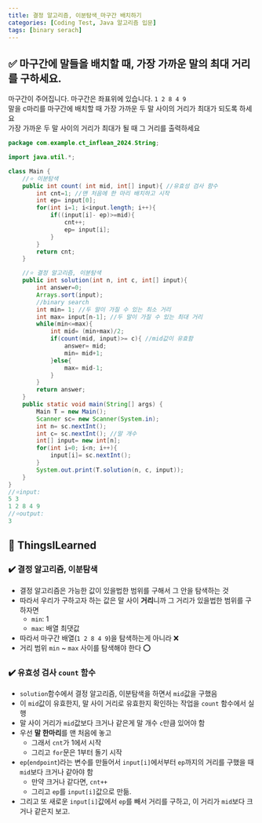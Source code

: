 ```yaml
---
title: 결정 알고리즘, 이분탐색_마구간 배치하기
categories: [Coding Test, Java 알고리즘 입문]
tags: [binary serach]
---
```


## ✅ 마구간에 말들을 배치할 때, 가장 가까운 말의 최대 거리를 구하세요.

마구간이 주어집니다. 마구간은 좌표위에 있습니다. `1 2 8 4 9` <br>
말을 c마리를 마구간에 배치할 때 가장 가까운 두 말 사이의 거리가 최대가 되도록 하세요 <br>
가장 가까운 두 말 사이의 거리가 최대가 될 때 그 거리를 출력하세요 <br>

```java
package com.example.ct_inflean_2024.String;

import java.util.*;

class Main {
    //⭐️ 이분탐색
    public int count( int mid, int[] input){ //유효성 검사 함수
        int cnt=1; //맨 처음에 한 마리 배치하고 시작
        int ep= input[0];
        for(int i=1; i<input.length; i++){
            if((input[i]- ep)>=mid){
                cnt++;
                ep= input[i];
            }
        }
        return cnt;
    }

    //⭐️ 결정 알고리즘, 이분탐색
    public int solution(int n, int c, int[] input){
        int answer=0;
        Arrays.sort(input);
        //binary search
        int min= 1; //두 말이 가질 수 있는 최소 거리
        int max= input[n-1]; //두 말이 가질 수 있는 최대 거리
        while(min<=max){
            int mid= (min+max)/2;
            if(count(mid, input)>= c){ //mid값이 유효함
                answer= mid;
                min= mid+1;
            }else{
                max= mid-1;
            }
        }
        return answer;
    }
    public static void main(String[] args) {
        Main T = new Main();
        Scanner sc= new Scanner(System.in);
        int n= sc.nextInt();
        int c= sc.nextInt(); //말 개수
        int[] input= new int[n];
        for(int i=0; i<n; i++){
            input[i]= sc.nextInt();
        }
        System.out.print(T.solution(n, c, input));
    }
}
//⭐️input:
5 3
1 2 8 4 9
//⭐️output:
3
```

## 🔵 ThingsILearned

### ✔️ 결정 알고리즘, 이분탐색

- 결정 알고리즘은 가능한 값이 있을법한 범위를 구해서 그 안을 탐색하는 것
- 따라서 우리가 구하고자 하는 값은 말 사이 **거리**니까 그 거리가 있을법한 범위를 구하자면
  - `min`: 1
  - `max`: 배열 최댓값
- 따라서 마구간 배열(`1 2 8 4 9`)을 탐색하는게 아니라 ❌
- 거리 범위 `min` ~ `max` 사이를 탐색해야 한다 ⭕️

### ✔️ 유효성 검사 `count` 함수

- `solution`함수에서 결정 알고리즘, 이분탐색을 하면서 `mid`값을 구했음
- 이 `mid`값이 유효한지, 말 사이 거리로 유효한지 확인하는 작업을 `count` 함수에서 실행
- 말 사이 거리가 `mid`값보다 크거나 같은게 말 개수 `c`만큼 있어야 함
- 우선 **말 한마리**를 맨 처음에 놓고
  - 그래서 `cnt`가 1에서 시작
  - 그리고 `for`문은 1부터 돌기 시작
- `ep`(`endpoint`)라는 변수를 만들어서 `input[i]`에서부터 `ep`까지의 거리를 구했을 때 `mid`보다 크거나 같아야 함
  - 만약 크거나 같다면, `cnt++`
  - 그리고 `ep`를 `input[i]`값으로 만듦.
- 그리고 또 새로운 `input[i]`값에서 `ep`를 빼서 거리를 구하고, 이 거리가 `mid`보다 크거나 같은지 보고.
